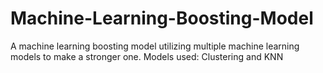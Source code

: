 # Machine-Learning-Boosting-Model
A machine learning boosting model utilizing multiple machine learning models to make a stronger one. Models used: Clustering and KNN
